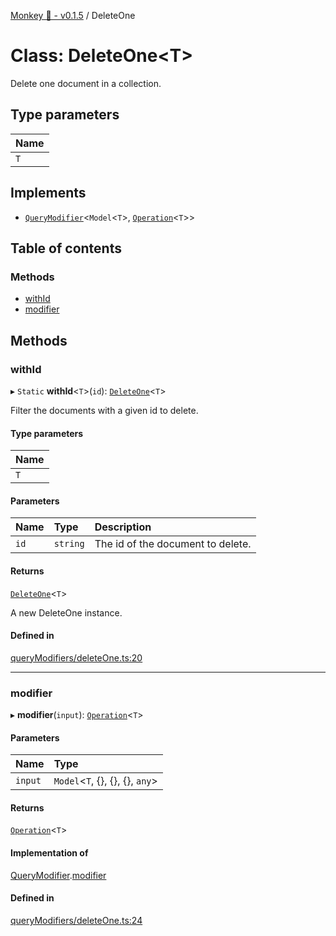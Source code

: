 [Monkey 🐒 - v0.1.5](../README.md) / DeleteOne

# Class: DeleteOne<T\>

Delete one document in a collection.

## Type parameters

| Name |
| :------ |
| `T` |

## Implements

- [`QueryModifier`](../interfaces/QueryModifier.md)<`Model`<`T`\>, [`Operation`](../interfaces/Operation.md)<`T`\>\>

## Table of contents

### Methods

- [withId](DeleteOne.md#withid)
- [modifier](DeleteOne.md#modifier)

## Methods

### withId

▸ `Static` **withId**<`T`\>(`id`): [`DeleteOne`](DeleteOne.md)<`T`\>

Filter the documents with a given id to delete.

#### Type parameters

| Name |
| :------ |
| `T` |

#### Parameters

| Name | Type | Description |
| :------ | :------ | :------ |
| `id` | `string` | The id of the document to delete. |

#### Returns

[`DeleteOne`](DeleteOne.md)<`T`\>

A new DeleteOne instance.

#### Defined in

[queryModifiers/deleteOne.ts:20](https://github.com/bpisano/monkey/blob/9279d43/src/queryModifiers/deleteOne.ts#L20)

___

### modifier

▸ **modifier**(`input`): [`Operation`](../interfaces/Operation.md)<`T`\>

#### Parameters

| Name | Type |
| :------ | :------ |
| `input` | `Model`<`T`, {}, {}, {}, `any`\> |

#### Returns

[`Operation`](../interfaces/Operation.md)<`T`\>

#### Implementation of

[QueryModifier](../interfaces/QueryModifier.md).[modifier](../interfaces/QueryModifier.md#modifier)

#### Defined in

[queryModifiers/deleteOne.ts:24](https://github.com/bpisano/monkey/blob/9279d43/src/queryModifiers/deleteOne.ts#L24)
